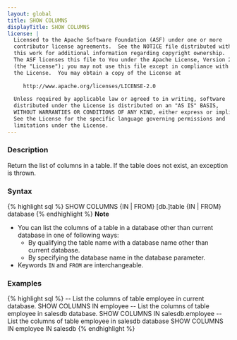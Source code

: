 ```yaml
---
layout: global
title: SHOW COLUMNS
displayTitle: SHOW COLUMNS
license: |
  Licensed to the Apache Software Foundation (ASF) under one or more
  contributor license agreements.  See the NOTICE file distributed with
  this work for additional information regarding copyright ownership.
  The ASF licenses this file to You under the Apache License, Version 2.0
  (the "License"); you may not use this file except in compliance with
  the License.  You may obtain a copy of the License at
 
     http://www.apache.org/licenses/LICENSE-2.0
 
  Unless required by applicable law or agreed to in writing, software
  distributed under the License is distributed on an "AS IS" BASIS,
  WITHOUT WARRANTIES OR CONDITIONS OF ANY KIND, either express or implied.
  See the License for the specific language governing permissions and
  limitations under the License.
---
```

### Description
Return the list of columns in a table. If the table does not exist, an exception is thrown.

### Syntax
{% highlight sql %}
SHOW COLUMNS {IN | FROM} [db.]table {IN | FROM} database
{% endhighlight %}
**Note**
- You can list the columns of a table in a database other than current database in one of following
ways:
  - By qualifying the table name with a database name other than current database.
  - By specifying the database name in the database parameter.
- Keywords `IN` and `FROM` are interchangeable.

### Examples
{% highlight sql %}
-- List the columns of table employee in current database.
SHOW COLUMNS IN employee
-- List the columns of table employee in salesdb database.
SHOW COLUMNS IN salesdb.employee
-- List the columns of table employee in salesdb database
SHOW COLUMNS IN employee IN salesdb
{% endhighlight %}
